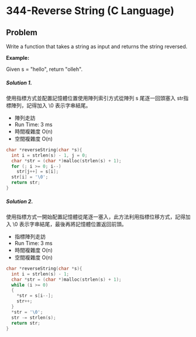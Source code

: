 # 344-Reverse String (C Language)

## Problem

Write a function that takes a string as input and returns the string reversed.

**Example:**

Given s = "hello", return "olleh".

##### Solution 1.

使用指標方式並配置記憶體位置使用陣列索引方式從陣列 s 尾逐一回頭塞入 str指標陣列，記得加入 \0 表示字串結尾。

- 陣列走訪
- Run Time:	3 ms
- 時間複雜度 O(n)
- 空間複雜度 O(n)

```c
char *reverseString(char *s){
  int i = strlen(s) - 1, j = 0;
  char *str = (char *)malloc(strlen(s) + 1);
  for (; i >= 0; i--)
    str[j++] = s[i];
  str[i] = '\0';
  return str;
}
```

##### Solution 2.

使用指標方式一開始配置記憶體從尾逐一塞入，此方法利用指標位移方式，記得加入 \0 表示字串結尾，最後再將記憶體位置返回前頭。

- 指標陣列走訪
- Run Time:	3 ms
- 時間複雜度 O(n)
- 空間複雜度 O(n)

```c
char *reverseString(char *s){
  int i = strlen(s) - 1;
  char *str = (char *)malloc(strlen(s) + 1);
  while (i >= 0)
  {
    *str = s[i--];
    str++;
  }
  *str = '\0';
  str -= strlen(s);
  return str;
}
```

